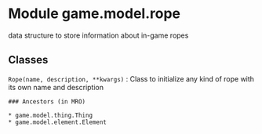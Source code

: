 Module game.model.rope
======================
data structure to store information about in-game ropes

Classes
-------

`Rope(name, description, **kwargs)`
:   Class to initialize any kind of rope with its own name and description

    ### Ancestors (in MRO)

    * game.model.thing.Thing
    * game.model.element.Element